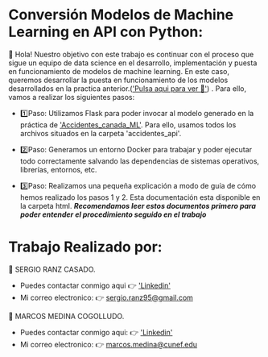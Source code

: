 # Conversión Modelos de Machine Learning en API con Python:

:wave: Hola! Nuestro objetivo con este trabajo es continuar con el proceso que sigue un equipo de data science en el desarrollo, implementación y puesta en funcionamiento de modelos de machine learning. En este caso, queremos desarrollar la puesta en funcionamiento de los modelos desarrollados en la practica anterior.(['Pulsa aqui para ver :file_folder:'](https://github.com/sergerc/Accidentes_canada_ML)) . Para ello, vamos a realizar los siguientes pasos: 

- :one:Paso: Utilizamos Flask para poder invocar al modelo generado en la práctica de ['Accidentes_canada_ML'](https://github.com/sergerc/Accidentes_canada_ML). Para ello, usamos todos los archivos situados en la carpeta 'accidentes_api'.

- 2️⃣Paso: Generamos un entorno Docker para trabajar y poder ejecutar todo correctamente salvando las dependencias de sistemas operativos, librerías, entornos, etc.

- 3️⃣Paso: Realizamos una pequeña explicación a modo de guía de cómo hemos realizado los pasos 1 y 2. Esta documentación esta disponible en la carpeta html. ***Recomendamos leer estos documentos primero para poder entender el procedimiento seguido en el trabajo***

# Trabajo Realizado por: 

:bust_in_silhouette: SERGIO RANZ CASADO. 
- Puedes contactar conmigo aqui :point_right: ['Linkedin'](https://www.linkedin.com/in/sergio-ranz-casado-3318b713a/)
- Mi correo electronico: :point_right:  sergio.ranz95@gmail.com

:bust_in_silhouette: MARCOS MEDINA COGOLLUDO.
- Puedes contactar conmigo aqui: :point_right: ['Linkedin'](https://www.linkedin.com/in/marcos-medina-9767a9222/)
- Mi correo electronico: :point_right: marcos.medina@cunef.edu
